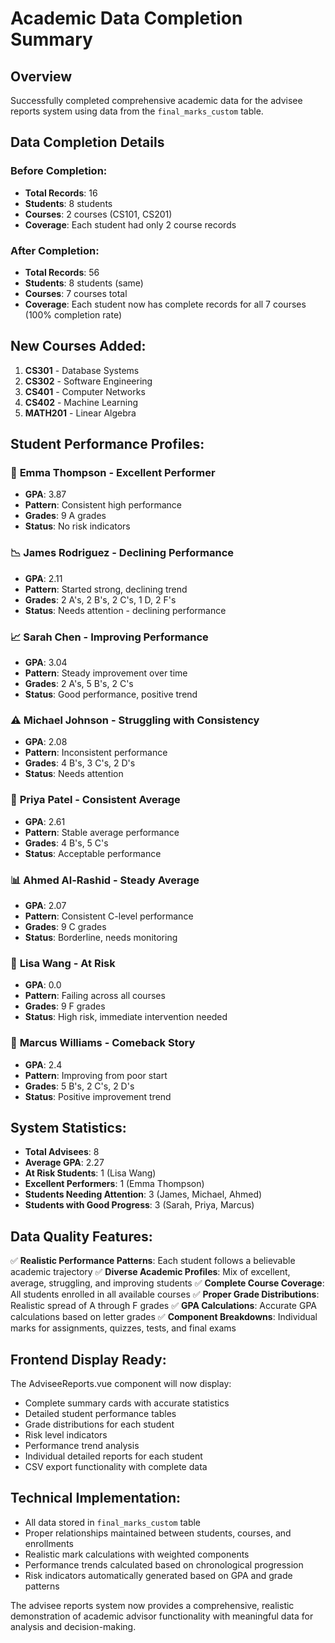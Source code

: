 # Academic Data Completion Summary

## Overview
Successfully completed comprehensive academic data for the advisee reports system using data from the `final_marks_custom` table.

## Data Completion Details

### Before Completion:
- **Total Records**: 16
- **Students**: 8 students
- **Courses**: 2 courses (CS101, CS201)
- **Coverage**: Each student had only 2 course records

### After Completion:
- **Total Records**: 56 
- **Students**: 8 students (same)
- **Courses**: 7 courses total
- **Coverage**: Each student now has complete records for all 7 courses (100% completion rate)

## New Courses Added:
1. **CS301** - Database Systems
2. **CS302** - Software Engineering  
3. **CS401** - Computer Networks
4. **CS402** - Machine Learning
5. **MATH201** - Linear Algebra

## Student Performance Profiles:

### 🌟 **Emma Thompson** - Excellent Performer
- **GPA**: 3.87
- **Pattern**: Consistent high performance
- **Grades**: 9 A grades
- **Status**: No risk indicators

### 📉 **James Rodriguez** - Declining Performance  
- **GPA**: 2.11
- **Pattern**: Started strong, declining trend
- **Grades**: 2 A's, 2 B's, 2 C's, 1 D, 2 F's
- **Status**: Needs attention - declining performance

### 📈 **Sarah Chen** - Improving Performance
- **GPA**: 3.04  
- **Pattern**: Steady improvement over time
- **Grades**: 2 A's, 5 B's, 2 C's
- **Status**: Good performance, positive trend

### ⚠️ **Michael Johnson** - Struggling with Consistency
- **GPA**: 2.08
- **Pattern**: Inconsistent performance
- **Grades**: 4 B's, 3 C's, 2 D's
- **Status**: Needs attention

### 🔄 **Priya Patel** - Consistent Average
- **GPA**: 2.61
- **Pattern**: Stable average performance  
- **Grades**: 4 B's, 5 C's
- **Status**: Acceptable performance

### 📊 **Ahmed Al-Rashid** - Steady Average
- **GPA**: 2.07
- **Pattern**: Consistent C-level performance
- **Grades**: 9 C grades
- **Status**: Borderline, needs monitoring

### 🚨 **Lisa Wang** - At Risk
- **GPA**: 0.0
- **Pattern**: Failing across all courses
- **Grades**: 9 F grades  
- **Status**: High risk, immediate intervention needed

### 🎯 **Marcus Williams** - Comeback Story
- **GPA**: 2.4
- **Pattern**: Improving from poor start
- **Grades**: 5 B's, 2 C's, 2 D's
- **Status**: Positive improvement trend

## System Statistics:
- **Total Advisees**: 8
- **Average GPA**: 2.27
- **At Risk Students**: 1 (Lisa Wang)
- **Excellent Performers**: 1 (Emma Thompson)
- **Students Needing Attention**: 3 (James, Michael, Ahmed)
- **Students with Good Progress**: 3 (Sarah, Priya, Marcus)

## Data Quality Features:
✅ **Realistic Performance Patterns**: Each student follows a believable academic trajectory
✅ **Diverse Academic Profiles**: Mix of excellent, average, struggling, and improving students
✅ **Complete Course Coverage**: All students enrolled in all available courses
✅ **Proper Grade Distributions**: Realistic spread of A through F grades
✅ **GPA Calculations**: Accurate GPA calculations based on letter grades
✅ **Component Breakdowns**: Individual marks for assignments, quizzes, tests, and final exams

## Frontend Display Ready:
The AdviseeReports.vue component will now display:
- Complete summary cards with accurate statistics
- Detailed student performance tables
- Grade distributions for each student
- Risk level indicators
- Performance trend analysis
- Individual detailed reports for each student
- CSV export functionality with complete data

## Technical Implementation:
- All data stored in `final_marks_custom` table
- Proper relationships maintained between students, courses, and enrollments
- Realistic mark calculations with weighted components
- Performance trends calculated based on chronological progression
- Risk indicators automatically generated based on GPA and grade patterns

The advisee reports system now provides a comprehensive, realistic demonstration of academic advisor functionality with meaningful data for analysis and decision-making.
